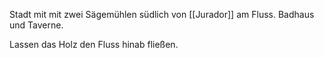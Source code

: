 Stadt mit mit zwei Sägemühlen südlich von [[Jurador]] am Fluss. Badhaus und Taverne.

Lassen das Holz den Fluss hinab fließen.